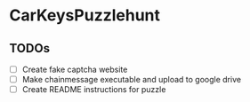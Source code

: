 # CarKeysPuzzlehunt

## TODOs
- [ ] Create fake captcha website
- [ ] Make chainmessage executable and upload to google drive
- [ ] Create README instructions for puzzle

